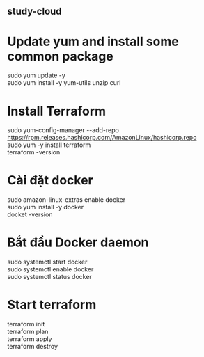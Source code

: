 ## study-cloud
# Update yum and install some common package
sudo yum update -y  
sudo yum install -y yum-utils unzip curl  

# Install Terraform
sudo yum-config-manager --add-repo https://rpm.releases.hashicorp.com/AmazonLinux/hashicorp.repo  
sudo yum -y install terraform  
terraform -version  

# Cài đặt docker
sudo amazon-linux-extras enable docker  
sudo yum install -y docker  
docket -version  

# Bắt đầu Docker daemon
sudo systemctl start docker  
sudo systemctl enable docker  
sudo systemctl status docker  

# Start terraform
terraform init  
terraform plan  
terraform apply  
terraform destroy

